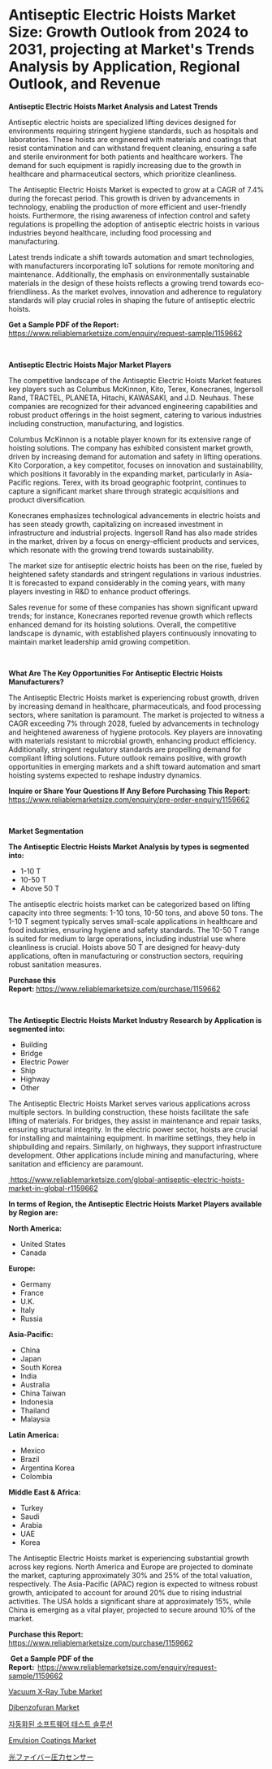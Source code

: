 <p><h1>Antiseptic Electric Hoists Market Size: Growth Outlook from 2024 to 2031, projecting at Market's Trends Analysis by Application, Regional Outlook, and Revenue</h1></p><p><strong>Antiseptic Electric Hoists Market Analysis and Latest Trends</strong></p>
<p><p>Antiseptic electric hoists are specialized lifting devices designed for environments requiring stringent hygiene standards, such as hospitals and laboratories. These hoists are engineered with materials and coatings that resist contamination and can withstand frequent cleaning, ensuring a safe and sterile environment for both patients and healthcare workers. The demand for such equipment is rapidly increasing due to the growth in healthcare and pharmaceutical sectors, which prioritize cleanliness.</p><p>The Antiseptic Electric Hoists Market is expected to grow at a CAGR of 7.4% during the forecast period. This growth is driven by advancements in technology, enabling the production of more efficient and user-friendly hoists. Furthermore, the rising awareness of infection control and safety regulations is propelling the adoption of antiseptic electric hoists in various industries beyond healthcare, including food processing and manufacturing.</p><p>Latest trends indicate a shift towards automation and smart technologies, with manufacturers incorporating IoT solutions for remote monitoring and maintenance. Additionally, the emphasis on environmentally sustainable materials in the design of these hoists reflects a growing trend towards eco-friendliness. As the market evolves, innovation and adherence to regulatory standards will play crucial roles in shaping the future of antiseptic electric hoists.</p></p>
<p><strong>Get a Sample PDF of the Report:&nbsp;</strong> <a href="https://www.reliablemarketsize.com/enquiry/request-sample/1159662">https://www.reliablemarketsize.com/enquiry/request-sample/1159662</a></p>
<p>&nbsp;</p>
<p><strong>Antiseptic Electric Hoists Major Market Players</strong></p>
<p><p>The competitive landscape of the Antiseptic Electric Hoists Market features key players such as Columbus McKinnon, Kito, Terex, Konecranes, Ingersoll Rand, TRACTEL, PLANETA, Hitachi, KAWASAKI, and J.D. Neuhaus. These companies are recognized for their advanced engineering capabilities and robust product offerings in the hoist segment, catering to various industries including construction, manufacturing, and logistics.</p><p>Columbus McKinnon is a notable player known for its extensive range of hoisting solutions. The company has exhibited consistent market growth, driven by increasing demand for automation and safety in lifting operations. Kito Corporation, a key competitor, focuses on innovation and sustainability, which positions it favorably in the expanding market, particularly in Asia-Pacific regions. Terex, with its broad geographic footprint, continues to capture a significant market share through strategic acquisitions and product diversification.</p><p>Konecranes emphasizes technological advancements in electric hoists and has seen steady growth, capitalizing on increased investment in infrastructure and industrial projects. Ingersoll Rand has also made strides in the market, driven by a focus on energy-efficient products and services, which resonate with the growing trend towards sustainability.</p><p>The market size for antiseptic electric hoists has been on the rise, fueled by heightened safety standards and stringent regulations in various industries. It is forecasted to expand considerably in the coming years, with many players investing in R&D to enhance product offerings.</p><p>Sales revenue for some of these companies has shown significant upward trends; for instance, Konecranes reported revenue growth which reflects enhanced demand for its hoisting solutions. Overall, the competitive landscape is dynamic, with established players continuously innovating to maintain market leadership amid growing competition.</p></p>
<p>&nbsp;</p>
<p><strong>What Are The Key Opportunities For Antiseptic Electric Hoists Manufacturers?</strong></p>
<p><p>The Antiseptic Electric Hoists market is experiencing robust growth, driven by increasing demand in healthcare, pharmaceuticals, and food processing sectors, where sanitation is paramount. The market is projected to witness a CAGR exceeding 7% through 2028, fueled by advancements in technology and heightened awareness of hygiene protocols. Key players are innovating with materials resistant to microbial growth, enhancing product efficiency. Additionally, stringent regulatory standards are propelling demand for compliant lifting solutions. Future outlook remains positive, with growth opportunities in emerging markets and a shift toward automation and smart hoisting systems expected to reshape industry dynamics.</p></p>
<p><strong>Inquire or Share Your Questions If Any Before Purchasing This Report:</strong> <a href="https://www.reliablemarketsize.com/enquiry/pre-order-enquiry/1159662">https://www.reliablemarketsize.com/enquiry/pre-order-enquiry/1159662</a></p>
<p>&nbsp;</p>
<p><strong>Market Segmentation</strong></p>
<p><strong>The Antiseptic Electric Hoists Market Analysis by types is segmented into:</strong></p>
<p><ul><li>1-10 T</li><li>10-50 T</li><li>Above 50 T</li></ul></p>
<p><p>The antiseptic electric hoists market can be categorized based on lifting capacity into three segments: 1-10 tons, 10-50 tons, and above 50 tons. The 1-10 T segment typically serves small-scale applications in healthcare and food industries, ensuring hygiene and safety standards. The 10-50 T range is suited for medium to large operations, including industrial use where cleanliness is crucial. Hoists above 50 T are designed for heavy-duty applications, often in manufacturing or construction sectors, requiring robust sanitation measures.</p></p>
<p><strong>Purchase this Report:&nbsp;</strong><a href="https://www.reliablemarketsize.com/purchase/1159662">https://www.reliablemarketsize.com/purchase/1159662</a></p>
<p>&nbsp;</p>
<p><strong>The Antiseptic Electric Hoists Market Industry Research by Application is segmented into:</strong></p>
<p><ul><li>Building</li><li>Bridge</li><li>Electric Power</li><li>Ship</li><li>Highway</li><li>Other</li></ul></p>
<p><p>The Antiseptic Electric Hoists Market serves various applications across multiple sectors. In building construction, these hoists facilitate the safe lifting of materials. For bridges, they assist in maintenance and repair tasks, ensuring structural integrity. In the electric power sector, hoists are crucial for installing and maintaining equipment. In maritime settings, they help in shipbuilding and repairs. Similarly, on highways, they support infrastructure development. Other applications include mining and manufacturing, where sanitation and efficiency are paramount.</p></p>
<p><a href="https://www.reliablemarketsize.com/global-antiseptic-electric-hoists-market-in-global-r1159662">&nbsp;https://www.reliablemarketsize.com/global-antiseptic-electric-hoists-market-in-global-r1159662</a></p>
<p><strong>In terms of Region, the Antiseptic Electric Hoists Market Players available by Region are:</strong></p>
<p>
    <p> <strong> North America: </strong>
        <ul>
            <li>United States</li>
            <li>Canada</li>
        </ul>
        </p> 
    <p> <strong> Europe: </strong>
        <ul>
            <li>Germany</li>
            <li>France</li>
            <li>U.K.</li>
            <li>Italy</li>
            <li>Russia</li>
        </ul>
        </p> 
    <p> <strong> Asia-Pacific: </strong>
        <ul>
            <li>China</li>
            <li>Japan</li>
            <li>South Korea</li>
            <li>India</li>
            <li>Australia</li>
            <li>China Taiwan</li>
            <li>Indonesia</li>
            <li>Thailand</li>
            <li>Malaysia</li>
        </ul>
        </p> 
    <p> <strong> Latin America: </strong>
        <ul>
            <li>Mexico</li>
            <li>Brazil</li>
            <li>Argentina Korea</li>
            <li>Colombia</li>
        </ul>
        </p> 
    <p> <strong> Middle East & Africa: </strong>
        <ul>
            <li>Turkey</li>
            <li>Saudi</li>
            <li>Arabia</li>
            <li>UAE</li>
            <li>Korea</li>
        </ul>
    </p>
    </p>
<p><p>The Antiseptic Electric Hoists market is experiencing substantial growth across key regions. North America and Europe are projected to dominate the market, capturing approximately 30% and 25% of the total valuation, respectively. The Asia-Pacific (APAC) region is expected to witness robust growth, anticipated to account for around 20% due to rising industrial activities. The USA holds a significant share at approximately 15%, while China is emerging as a vital player, projected to secure around 10% of the market.</p></p>
<p><strong>Purchase this Report: </strong><a href="https://www.reliablemarketsize.com/purchase/1159662">https://www.reliablemarketsize.com/purchase/1159662</a></p>
<p>&nbsp;<strong>Get a Sample PDF of the Report:&nbsp;&nbsp;</strong><a href="https://www.reliablemarketsize.com/enquiry/request-sample/1159662">https://www.reliablemarketsize.com/enquiry/request-sample/1159662</a></p>
<p><strong></strong></p>
<p><p><a href="https://github.com/julyju69/Market-Research-Report-List-5/blob/main/vacuum-x-ray-tube-market.md">Vacuum X-Ray Tube Market</a></p><p><a href="https://issuu.com/reportprime-2/docs/dibenzofuran-market-size-2030.pptx_370162fd6d9ae5">Dibenzofuran Market</a></p><p><a href="https://medium.com/@calvi3ynjerde867/automated-software-testing-solutions-market-%EC%9D%98-%EA%B8%80%EB%A1%9C%EB%B2%8C-%EC%8B%9C%EC%9E%A5-%EA%B0%9C%EC%9A%94%EB%8A%94-%EC%A0%84-%EC%84%B8%EA%B3%84-%EB%B0%8F-%EC%A3%BC%EC%9A%94-%EC%8B%9C%EC%9E%A5%EC%9D%98-%EC%82%B0%EC%97%85%EC%97%90-%EC%98%81%ED%96%A5%EC%9D%84-%EB%AF%B8%EC%B9%98%EB%8A%94-%EC%A3%BC%EC%9A%94-%ED%8A%B8%EB%A0%8C%EB%93%9C%EC%97%90-%EB%8C%80%ED%95%9C-%EB%8F%85%ED%8A%B9%ED%95%9C-7e87082da1a0">자동화된 소프트웨어 테스트 솔루션</a></p><p><a href="https://www.linkedin.com/pulse/emulsion-coatings-market-trends-strategic-insights-2024-2031-yvfjf?trackingId=HR65xMfvTX69DTdT6lsIyA%3D%3D">Emulsion Coatings Market</a></p><p><a href="https://medium.com/@rolandgurakuqi2006/fiber-optical-pressure-sensors-market-%E3%81%AF-%E3%82%B3%E3%82%B9%E3%83%88%E7%AE%A1%E7%90%86%E3%81%A8%E5%8A%B9%E7%8E%87%E5%90%91%E4%B8%8A%E3%82%92%E5%84%AA%E5%85%88%E3%81%97%E3%81%BE%E3%81%99-%E3%81%95%E3%82%89%E3%81%AB-%E5%A0%B1%E5%91%8A%E6%9B%B8%E3%81%AF%E5%B8%82%E5%A0%B4%E3%81%AE%E9%9C%80%E8%A6%81%E9%9D%A2%E3%81%A8%E4%BE%9B%E7%B5%A6%E9%9D%A2%E3%81%AE%E4%B8%A1%E6%96%B9%E3%82%92%E3%82%AB%E3%83%90%E3%83%BC%E3%81%97%E3%81%A6%E3%81%84%E3%81%BE%E3%81%99-fiber-3cd3beeabe01">光ファイバー圧力センサー</a></p></p>